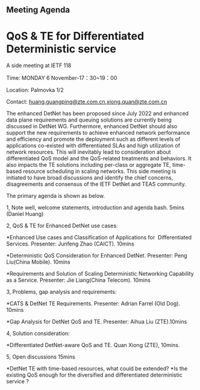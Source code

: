 ## Meeting Agenda

# QoS & TE for Differentiated Deterministic service

A side meeting at IETF 118

Time: MONDAY 6 November-17：30~19：00

Location: Palmovka 1/2

Contact: huang.guangping@zte.com.cn,xiong.quan@zte.com.cn

The enhanced DetNet has been proposed since July 2022 and enhanced data plane requirements and queuing solutions are currently 
being discussed in DetNet WG. Furthermore, enhanced DetNet should also support the new requirements to achieve enhanced network
performance and efficiency and promote the deployment such as different levels of applications co-existed with differentiated 
SLAs and high utilization of network resources. This will inevitably lead to consideration about differentiated QoS model and
the QoS-related treatments and behaviors. It also impacts the TE solutions including per-class or aggregate TE, time-based 
resource scheduling in scaling networks. This side meeting is initiated to have broad discussions and identify the chief 
concerns, disagreements and consensus of the IETF DetNet and TEAS community. 

The primary agenda is shown as below.

1, Note well, welcome statements, introduction and agenda bash. 5mins (Daniel Huang)

2, QoS & TE for Enhanced DetNet use cases:

*Enhanced Use cases and Classification of Applications for  Differentiated Services. Presenter: Junfeng Zhao (CAICT). 10mins

*Deterministic QoS Consideration for Enhanced DetNet. Presenter: Peng Liu(China Mobile). 10mins

*Requirements and Solution of Scaling Deterministic Networking Capability as a Service. Presenter: Jie Liang(China Telecom). 10mins

3, Problems, gap analysis and requirements:

*CATS & DetNet TE Requirements. Presenter: Adrian Farrel (Old Dog). 10mins

*Gap Analysis for DetNet QoS and TE. Presenter: Aihua Liu (ZTE).10mins

4, Solution consideration:

*Differentiated DetNet-aware QoS and TE. Quan Xiong (ZTE), 10mins.

5, Open discussions 15mins

*DetNet TE with time-based resources, what could be extended?
*Is the existing QoS enough for the diversified and differentiated deterministic service ?
